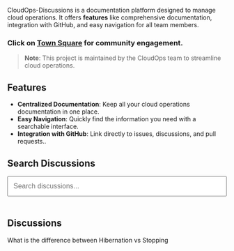 <link rel="stylesheet" href="{{ site.baseurl }}/assets/css/style.css">

CloudOps-Discussions is a documentation platform designed to manage cloud operations. It offers **features** like comprehensive documentation, integration with GitHub, and easy navigation for all team members.

### Click on [Town Square](https://github.com/vchinnap/CloudOps-Discussions/discussions/categories/town-square) for community engagement.

> **Note**: This project is maintained by the CloudOps team to streamline cloud operations.

## Features
- **Centralized Documentation**: Keep all your cloud operations documentation in one place.
- **Easy Navigation**: Quickly find the information you need with a searchable interface.
- **Integration with GitHub**: Link directly to issues, discussions, and pull requests..

## Search Discussions

<input type="text" id="searchInput" onkeyup="searchDiscussions()" placeholder="Search discussions..." style="width: 100%; padding: 12px; font-size: 16px; margin-bottom: 20px;"/>

## Discussions

<div id="discussions">
    <div class="discussion-item">What is the difference between Hibernation vs Stopping</div>
    <!-- Add more discussion items as needed -->
</div>
<script>
    function searchDiscussions() {
        var input, filter, items, item, i, txtValue;
        input = document.getElementById('searchInput');
        filter = input.value.toLowerCase();
        items = document.getElementsByClassName('discussion-item');

        for (i = 0; i < items.length; i++) {
            item = items[i];
            txtValue = item.textContent || item.innerText;
            if (txtValue.toLowerCase().indexOf(filter) > -1) {
                item.style.display = "";
            } else {
                item.style.display = "none";
            }
        }
    }
</script>
